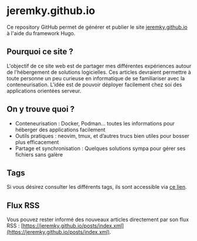 # jeremky.github.io

Ce repository GitHub permet de générer et publier le site
[jeremky.github.io](https://jeremky.github.io) à l'aide du framework Hugo.

## Pourquoi ce site ?

L'objectif de ce site web est de partager mes différentes expériences autour de
l'hébergement de solutions logicielles. Ces articles devraient permettre à toute
personne un peu curieuse en informatique de se familiariser avec la conteneurisation.
L'idée est de pouvoir déployer facilement chez soi des applications orientées serveur.

## On y trouve quoi ?

- Conteneurisation : Docker, Podman… toutes les informations pour héberger des
  applications facilement
- Outils pratiques : neovim, tmux,
  et d’autres trucs bien utiles pour bosser plus efficacement
- Partage et synchronisation :
  Quelques solutions sympa pour gérer ses fichiers sans galère

## Tags

Si vous désirez consulter les différents tags, ils sont accessible via [ce lien](https://jeremky.github.io//tags).

## Flux RSS

Vous pouvez rester informé des nouveaux articles directement par son flux RSS :
[https://jeremky.github.io/posts/index.xml](https://jeremky.github.io/posts/index.xml).
